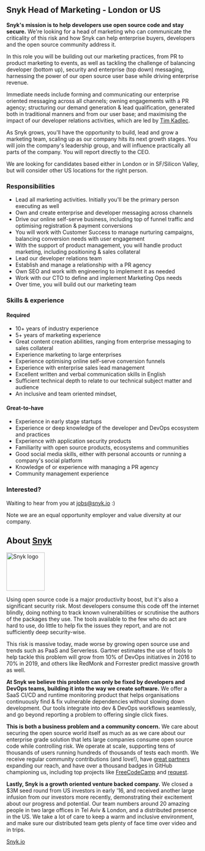 ## Snyk Head of Marketing - London or US

**Snyk's mission is to help developers use open source code and stay secure.** We're looking for a head of marketing who can communicate the criticality of this risk and how Snyk can help enterprise buyers, developers and the open source community address it. 

In this role you will be building out our marketing practices, from PR to product marketing to events, as well as tackling the challenge of balancing developer (bottom up), security and enterprise (top down) messaging, harnessing the power of our open source user base while driving enterprise revenue.

Immediate needs include forming and communicating our enterprise oriented messaging across all channels; owning engagements with a PR agency; structuring our demand generation & lead qualification, generated both in traditional manners and from our user base; and maximising the impact of our developer relations activities, which are led by [Tim Kadlec](https://twitter.com/tkadlec).

As Snyk grows, you'll have the opportunity to build, lead and grow a marketing team, scaling up as our company hits its next growth stages. You will join the company's leadership group, and will influence practically all parts of the company. You will report directly to the CEO.

We are looking for candidates based either in London or in SF/Silicon Valley, but will consider other US locations for the right person.

### Responsibilities
- Lead all marketing activities. Initially you'll be the primary person executing as well
- Own and create enterprise and developer messaging across channels
- Drive our online self-serve business, including top of funnel traffic and optimising registration & payment conversions
- You will work with Customer Success to manage nurturing campaigns, balancing conversion needs with user engagement
- With the support of product management, you will handle product marketing, including positioning & sales collateral
- Lead our developer relations team
- Establish and manage a relationship with a PR agency
- Own SEO and work with engineering to implement it as needed
- Work with our CTO to define and implement Marketing Ops needs
- Over time, you will build out our marketing team

### Skills & experience

#### Required
- 10+ years of industry experience
- 5+ years of marketing experience
- Great content creation abilities, ranging from enterprise messaging to sales collateral
- Experience marketing to large enterprises
- Experience optimising online self-serve conversion funnels
- Experience with enterprise sales lead management
- Excellent written and verbal communication skills in English
- Sufficient technical depth to relate to our technical subject matter and audience
- An inclusive and team oriented mindset,

#### Great-to-have
- Experience in early stage startups
- Experience or deep knowledge of the developer and DevOps ecosystem and practices
- Experience with application security products
- Familiarity with open source products, ecosystems and communities
- Good social media skills, either with personal accounts or running a company's social platform
- Knowledge of or experience with managing a PR agency
- Community management experience

### Interested?
Waiting to hear from you at jobs@snyk.io :)

Note we are an equal opportunity employer and value diversity at our company.

## About [Snyk](https://snyk.io)

<img src="https://snyk.io/images/snyk-dog.png" width="100" alt="Snyk logo" />

Using open source code is a major productivity boost, but it's also a significant security risk. Most developers consume this code off the internet blindly, doing nothing to track known vulnerabilities or scrutinise the authors of the packages they use. The tools available to the few who do act are hard to use, do little to help fix the issues they report, and are not sufficiently deep security-wise.

This risk is massive today, made worse by growing open source use and trends such as PaaS and Serverless. Gartner estimates the use of tools to help tackle this problem will grow from 10% of DevOps initiatives in 2016 to 70% in 2019, and others like RedMonk and Forrester predict massive growth as well.

**At Snyk we believe this problem can only be fixed by developers and DevOps teams, building it into the way we create software.** We offer a SaaS CI/CD and runtime monitoring product that helps organisations continuously find & fix vulnerable dependencies without slowing down development. Our tools integrate into dev & DevOps workflows seamlessly, and go beyond reporting a problem to offering single click fixes.

**This is both a business problem and a community concern.**
We care about securing the open source world itself as much as as we care about our enterprise grade solution that lets large companies consume open source code while controlling risk. We operate at scale, supporting tens of thousands of users running hundreds of thousands of tests each month. We receive regular community contributions (and love!), have [great partners](https://snyk.io/partners) expanding our reach, and have over a thousand badges in GitHub championing us, including top projects like [FreeCodeCamp](https://github.com/FreeCodeCamp/FreeCodeCamp/) and [request](https://github.com/request/request/).

**Lastly, Snyk is a growth oriented venture backed company.** We closed a $3M seed round from US investors in early '16, and received another large infusion from our investors more recently, demonstrating their excitement about our progress and potential. Our team numbers around 20 amazing people in two large offices in Tel Aviv & London, and a distributed presence in the US. We take a lot of care to keep a warm and inclusive environment, and make sure our distributed team gets plenty of face time over video and in trips.


[Snyk.io](https://snyk.io)
